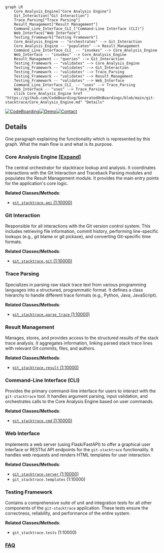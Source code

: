 ```mermaid
graph LR
    Core_Analysis_Engine["Core Analysis Engine"]
    Git_Interaction["Git Interaction"]
    Trace_Parsing["Trace Parsing"]
    Result_Management["Result Management"]
    Command_Line_Interface_CLI_["Command-Line Interface (CLI)"]
    Web_Interface["Web Interface"]
    Testing_Framework["Testing Framework"]
    Core_Analysis_Engine -- "orchestrates" --> Git_Interaction
    Core_Analysis_Engine -- "populates" --> Result_Management
    Command_Line_Interface_CLI_ -- "invokes" --> Core_Analysis_Engine
    Web_Interface -- "invokes" --> Core_Analysis_Engine
    Result_Management -- "queries" --> Git_Interaction
    Testing_Framework -- "validates" --> Core_Analysis_Engine
    Testing_Framework -- "validates" --> Git_Interaction
    Testing_Framework -- "validates" --> Trace_Parsing
    Testing_Framework -- "validates" --> Result_Management
    Testing_Framework -- "validates" --> Web_Interface
    Command_Line_Interface_CLI_ -- "uses" --> Trace_Parsing
    Web_Interface -- "uses" --> Trace_Parsing
    click Core_Analysis_Engine href "https://github.com/CodeBoarding/GeneratedOnBoardings/blob/main/git-stacktrace/Core_Analysis_Engine.md" "Details"
```

[![CodeBoarding](https://img.shields.io/badge/Generated%20by-CodeBoarding-9cf?style=flat-square)](https://github.com/CodeBoarding/CodeBoarding)[![Demo](https://img.shields.io/badge/Try%20our-Demo-blue?style=flat-square)](https://www.codeboarding.org/demo)[![Contact](https://img.shields.io/badge/Contact%20us%20-%20contact@codeboarding.org-lightgrey?style=flat-square)](mailto:contact@codeboarding.org)

## Details

One paragraph explaining the functionality which is represented by this graph. What the main flow is and what is its purpose.

### Core Analysis Engine [[Expand]](./Core_Analysis_Engine.md)
The central orchestrator for stacktrace lookup and analysis. It coordinates interactions with the Git Interaction and Traceback Parsing modules and populates the Result Management module. It provides the main entry points for the application's core logic.


**Related Classes/Methods**:

- <a href="https://github.com/pinterest/git-stacktrace/blob/master/git_stacktrace/api.py#L1-L10000" target="_blank" rel="noopener noreferrer">`git_stacktrace.api` (1:10000)</a>


### Git Interaction
Responsible for all interactions with the Git version control system. This includes retrieving file information, commit history, performing line-specific lookups (e.g., git blame or git pickaxe), and converting Git-specific time formats.


**Related Classes/Methods**:

- <a href="https://github.com/pinterest/git-stacktrace/blob/master/git_stacktrace/git.py#L1-L10000" target="_blank" rel="noopener noreferrer">`git_stacktrace.git` (1:10000)</a>


### Trace Parsing
Specializes in parsing raw stack trace text from various programming languages into a structured, programmatic format. It defines a class hierarchy to handle different trace formats (e.g., Python, Java, JavaScript).


**Related Classes/Methods**:

- <a href="https://github.com/pinterest/git-stacktrace/blob/master/git_stacktrace/parse_trace.py#L1-L10000" target="_blank" rel="noopener noreferrer">`git_stacktrace.parse_trace` (1:10000)</a>


### Result Management
Manages, stores, and provides access to the structured results of the stack trace analysis. It aggregates information, linking parsed stack trace lines with relevant Git commits, files, and authors.


**Related Classes/Methods**:

- <a href="https://github.com/pinterest/git-stacktrace/blob/master/git_stacktrace/result.py#L1-L10000" target="_blank" rel="noopener noreferrer">`git_stacktrace.result` (1:10000)</a>


### Command-Line Interface (CLI)
Provides the primary command-line interface for users to interact with the `git-stacktrace` tool. It handles argument parsing, input validation, and orchestrates calls to the Core Analysis Engine based on user commands.


**Related Classes/Methods**:

- <a href="https://github.com/pinterest/git-stacktrace/blob/master/git_stacktrace/cmd.py#L1-L10000" target="_blank" rel="noopener noreferrer">`git_stacktrace.cmd` (1:10000)</a>


### Web Interface
Implements a web server (using Flask/FastAPI) to offer a graphical user interface or RESTful API endpoints for the `git-stacktrace` functionality. It handles web requests and renders HTML templates for user interaction.


**Related Classes/Methods**:

- <a href="https://github.com/pinterest/git-stacktrace/blob/master/git_stacktrace/server.py#L1-L10000" target="_blank" rel="noopener noreferrer">`git_stacktrace.server` (1:10000)</a>
- `git_stacktrace.templates` (1:10000)


### Testing Framework
Contains a comprehensive suite of unit and integration tests for all other components of the `git-stacktrace` application. These tests ensure the correctness, reliability, and performance of the entire system.


**Related Classes/Methods**:

- `git_stacktrace.tests` (1:10000)




### [FAQ](https://github.com/CodeBoarding/GeneratedOnBoardings/tree/main?tab=readme-ov-file#faq)